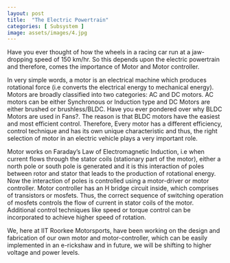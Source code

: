 ```yaml
---
layout: post
title:  "The Electric Powertrain"
categories: [ Subsystem ]
image: assets/images/4.jpg
---
```

Have you ever thought of how the wheels in a racing car run at a jaw-dropping speed of 150 km/hr. So this depends upon the electric powertrain and therefore, comes the importance of Motor and Motor controller.

In very simple words, a motor is an electrical machine which produces rotational force (i.e converts the electrical energy to mechanical energy). Motors are broadly classified into two categories: AC and DC motors. AC motors can be either Synchronous or Induction type and DC Motors are either brushed or brushless/BLDC. Have you ever pondered over why BLDC Motors are used in Fans?. The reason is that BLDC motors have the easiest and most efficient control. Therefore, Every motor has a different efficiency, control technique and has its own unique characteristic and thus, the right selection of motor in an electric vehicle plays a very important role. 

Motor works on Faraday’s Law of Electromagnetic Induction, i.e when current flows through the stator coils (stationary part of the motor), either a north pole or south pole is generated and it is this interaction of poles between rotor and stator that leads to the production of rotational energy. Now the interaction of poles is controlled using a motor-driver or motor controller. Motor controller has an H bridge circuit inside, which comprises of transistors or mosfets. Thus, the correct sequence of switching operation of mosfets controls the flow of current in stator coils of the motor. Additional control techniques like speed or torque control can be incorporated to achieve higher speed of rotation.

We, here at IIT Roorkee Motorsports, have been working on the design and fabrication of our own motor and motor-controller, which can be easily implemented in an e-rickshaw and in future, we will be shifting to higher voltage and power levels.